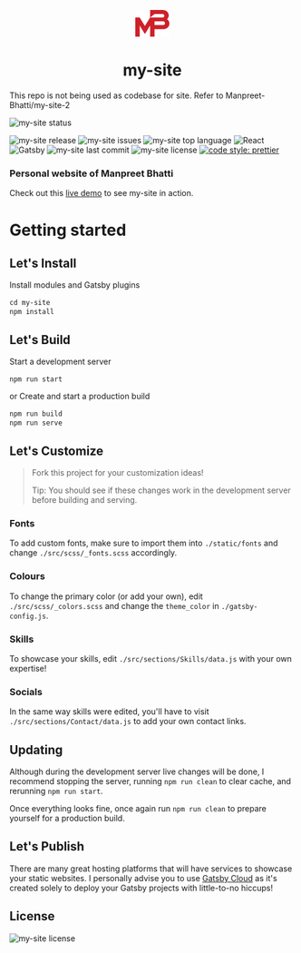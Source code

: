 <p align="center">
  <img alt="logo" src="./src/images/logo.svg" width="60" />
</p>
<h1 align="center">
  my-site
</h1>

<p>This repo is not being used as codebase for site. Refer to Manpreet-Bhatti/my-site-2</p>

![my-site status](https://img.shields.io/website?down_color=red&down_message=offline&label=my-site&up_message=online&url=https%3A%2F%2Fmanpreetbhatti.com%2F)

![my-site release](https://img.shields.io/github/release/Manpreet-Bhatti/my-site.svg?style=popout-square) ![my-site issues](https://img.shields.io/github/issues/Manpreet-Bhatti/my-site.svg?style=popout-square) ![my-site top language](https://img.shields.io/github/languages/top/Manpreet-Bhatti/my-site.svg?style=popout-square) ![React](https://img.shields.io/badge/React-20232A?style=for-the-badge&logo=react&logoColor=61DAFB) ![Gatsby](https://img.shields.io/badge/Gatsby-663399?style=for-the-badge&logo=gatsby&logoColor=white) ![my-site last commit](https://img.shields.io/github/last-commit/Manpreet-Bhatti/my-site.svg?style=popout-square) ![my-site license](https://img.shields.io/github/license/Manpreet-Bhatti/my-site.svg?style=popout-square) [![code style: prettier](https://img.shields.io/badge/code_style-prettier-ff69b4.svg?style=flat-square)](https://github.com/prettier/prettier)

### Personal website of Manpreet Bhatti

Check out this [live demo](https://manpreetbhatti.com/) to see my-site in action.

# Getting started

## Let's Install

Install modules and Gatsby plugins

```shell
cd my-site
npm install
```

## Let's Build

Start a development server

```shell
npm run start
```

or
Create and start a production build

```shell
npm run build
npm run serve
```

## Let's Customize

> Fork this project for your customization ideas!
>
> Tip: You should see if these changes work in the development server before building and serving.

### Fonts

To add custom fonts, make sure to import them into `./static/fonts` and change `./src/scss/_fonts.scss` accordingly.

### Colours

To change the primary color (or add your own), edit `./src/scss/_colors.scss` and change the `theme_color` in `./gatsby-config.js`.

### Skills

To showcase your skills, edit `./src/sections/Skills/data.js` with your own expertise!

### Socials

In the same way skills were edited, you'll have to visit `./src/sections/Contact/data.js` to add your own contact links.

## Updating

Although during the development server live changes will be done, I recommend stopping the server, running `npm run clean` to clear cache, and rerunning `npm run start`.

Once everything looks fine, once again run `npm run clean` to prepare yourself for a production build.

## Let's Publish

There are many great hosting platforms that will have services to showcase your static websites. I personally advise you to use [Gatsby Cloud](https://www.gatsbyjs.com/products/cloud/) as it's created solely to deploy your Gatsby projects with little-to-no hiccups!

## License

![my-site license](https://img.shields.io/github/license/Manpreet-Bhatti/my-site.svg?style=popout-square)
